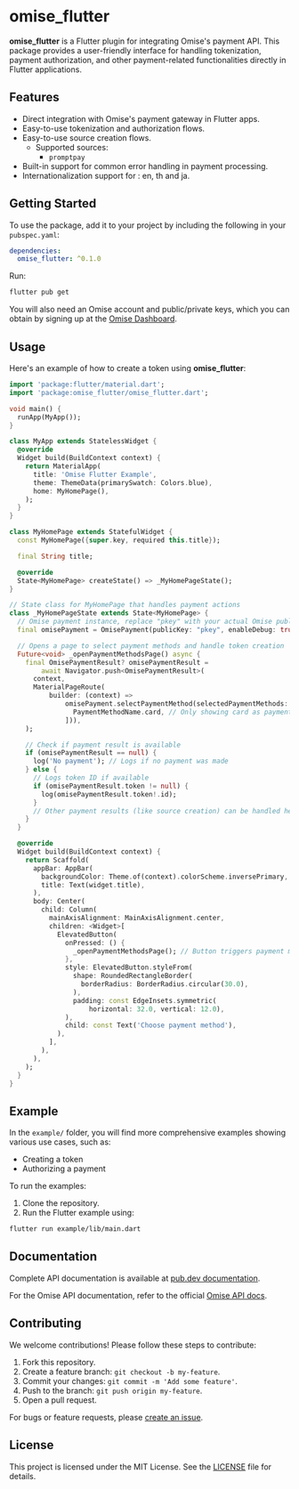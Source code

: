 # omise_flutter

**omise_flutter** is a Flutter plugin for integrating Omise's payment API. This package provides a user-friendly interface for handling tokenization, payment authorization, and other payment-related functionalities directly in Flutter applications.

## Features

- Direct integration with Omise's payment gateway in Flutter apps.
- Easy-to-use tokenization and authorization flows.
- Easy-to-use source creation flows.
  - Supported sources:
    - `promptpay`
- Built-in support for common error handling in payment processing.
- Internationalization support for : en, th and ja.

## Getting Started

To use the package, add it to your project by including the following in your `pubspec.yaml`:

```yaml
dependencies:
  omise_flutter: ^0.1.0
```

Run:

```bash
flutter pub get
```

You will also need an Omise account and public/private keys, which you can obtain by signing up at the [Omise Dashboard](https://dashboard.omise.co).

## Usage

Here's an example of how to create a token using **omise_flutter**:

```dart
import 'package:flutter/material.dart';
import 'package:omise_flutter/omise_flutter.dart';

void main() {
  runApp(MyApp());
}

class MyApp extends StatelessWidget {
  @override
  Widget build(BuildContext context) {
    return MaterialApp(
      title: 'Omise Flutter Example',
      theme: ThemeData(primarySwatch: Colors.blue),
      home: MyHomePage(),
    );
  }
}

class MyHomePage extends StatefulWidget {
  const MyHomePage({super.key, required this.title});

  final String title;

  @override
  State<MyHomePage> createState() => _MyHomePageState();
}

// State class for MyHomePage that handles payment actions
class _MyHomePageState extends State<MyHomePage> {
  // Omise payment instance, replace "pkey" with your actual Omise public key
  final omisePayment = OmisePayment(publicKey: "pkey", enableDebug: true, locale: OmiseLocale.en);

  // Opens a page to select payment methods and handle token creation
  Future<void> _openPaymentMethodsPage() async {
    final OmisePaymentResult? omisePaymentResult =
        await Navigator.push<OmisePaymentResult>(
      context,
      MaterialPageRoute(
          builder: (context) =>
              omisePayment.selectPaymentMethod(selectedPaymentMethods: [
                PaymentMethodName.card, // Only showing card as payment method
              ])),
    );

    // Check if payment result is available
    if (omisePaymentResult == null) {
      log('No payment'); // Logs if no payment was made
    } else {
      // Logs token ID if available
      if (omisePaymentResult.token != null) {
        log(omisePaymentResult.token!.id);
      }
      // Other payment results (like source creation) can be handled here
    }
  }

  @override
  Widget build(BuildContext context) {
    return Scaffold(
      appBar: AppBar(
        backgroundColor: Theme.of(context).colorScheme.inversePrimary,
        title: Text(widget.title),
      ),
      body: Center(
        child: Column(
          mainAxisAlignment: MainAxisAlignment.center,
          children: <Widget>[
            ElevatedButton(
              onPressed: () {
                _openPaymentMethodsPage(); // Button triggers payment method selection
              },
              style: ElevatedButton.styleFrom(
                shape: RoundedRectangleBorder(
                  borderRadius: BorderRadius.circular(30.0),
                ),
                padding: const EdgeInsets.symmetric(
                    horizontal: 32.0, vertical: 12.0),
              ),
              child: const Text('Choose payment method'),
            ),
          ],
        ),
      ),
    );
  }
}
```

## Example

In the `example/` folder, you will find more comprehensive examples showing various use cases, such as:

- Creating a token
- Authorizing a payment

To run the examples:

1. Clone the repository.
2. Run the Flutter example using:

```bash
flutter run example/lib/main.dart
```

## Documentation

Complete API documentation is available at [pub.dev documentation](https://pub.dev/documentation/omise_flutter/latest).

For the Omise API documentation, refer to the official [Omise API docs](https://www.omise.co/docs).

## Contributing

We welcome contributions! Please follow these steps to contribute:

1. Fork this repository.
2. Create a feature branch: `git checkout -b my-feature`.
3. Commit your changes: `git commit -m 'Add some feature'`.
4. Push to the branch: `git push origin my-feature`.
5. Open a pull request.

For bugs or feature requests, please [create an issue](https://github.com/omise/omise_flutter/issues).

## License

This project is licensed under the MIT License. See the [LICENSE](LICENSE) file for details.
